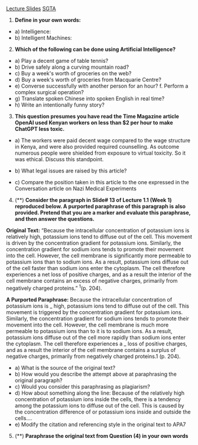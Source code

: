 [Lecture Slides](Attachments/W2_Algorithmic%20Bias_Lecture_Fabry.pdf)
[SGTA](Attachments/Tutorial%20Tasks%20Week%202%20-%20COMP2400-6400.pdf)

1. **Define in your own words:**
- a) Intelligence:
- b) Intelligent Machines:

2. **Which of the following can be done using Artificial Intelligence?**
- a) Play a decent game of table tennis? 
- b) Drive safely along a curving mountain road? 
- c) Buy a week's worth of groceries on the web? 
- d) Buy a week's worth of groceries from Macquarie Centre? 
- e) Converse successfully with another person for an hour? f. Perform a complex surgical operation? 
- g) Translate spoken Chinese into spoken English in real time? 
- h) Write an intentionally funny story?

3. **This question presumes you have read the Time Magazine article OpenAI used Kenyan workers on less than $2 per hour to make ChatGPT less toxic.** 
- a) The workers were paid decent wage compared to the wage structure in Kenya, and were also provided required counselling. As outcome numerous people were shielded from exposure to virtual toxicity. So it was ethical. Discuss this standpoint. 

- b) What legal issues are raised by this article? 

- c) Compare the position taken in this article to the one expressed in the Conversation article on Nazi Medical Experiments


4. ($**$) **Consider the paragraph in Slide# 13 of Lecture 1.1 (Week 1) reproduced below. A purported paraphrase of this paragraph is also provided. Pretend that you are a marker and evaluate this paraphrase, and then answer the questions.**

**Original Text:** “Because the intracellular concentration of potassium ions is relatively high, potassium ions tend to diffuse out of the cell. This movement is driven by the concentration gradient for potassium ions. Similarly, the concentration gradient for sodium ions tends to promote their movement into the cell. However, the cell membrane is significantly more permeable to potassium ions than to sodium ions. As a result, potassium ions diffuse out of the cell faster than sodium ions enter the cytoplasm. The cell therefore experiences a net loss of positive charges, and as a result the interior of the cell membrane contains an excess of negative charges, primarily from negatively charged proteins.” $^1$(p. 204). 

**A Purported Paraphrase:** Because the intracellular concentration of potassium ions is _ high, potassium ions tend to diffuse out of the cell. This movement is triggered by the concentration gradient for potassium ions. Similarly, the concentration gradient for sodium ions tends to promote their movement into the cell. However, the cell membrane is much more permeable to potassium ions than to it is to sodium ions. As a result, potassium ions diffuse out of the cell more rapidly than sodium ions enter the cytoplasm. The cell therefore experiences a _ loss of positive charges, and as a result the interior of the cell membrane contains a surplus of negative charges, primarily from negatively charged proteins.1 (p. 204).

- a) What is the source of the original text? 
- b) How would you describe the attempt above at paraphrasing the original paragraph? 
- c) Would you consider this paraphrasing as plagiarism? 
- d) How about something along the line: Because of the relatively high concentration of potassium ions inside the cells, there is a tendency among the potassium ions to diffuse out of the cell. This is caused by the concentration difference of or potassium ions inside and outside the cells.… 
- e) Modify the citation and referencing style in the original text to APA7

5. ($**$) **Paraphrase the original text from Question (4) in your own words**